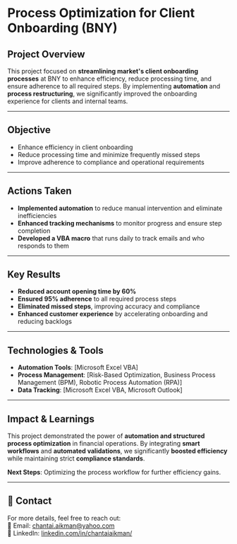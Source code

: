 # Process Optimization for Client Onboarding (BNY)

## Project Overview  
This project focused on **streamlining market's client onboarding processes** at BNY to enhance efficiency, reduce processing time, and ensure adherence to all required steps. By implementing **automation** and **process restructuring**, we significantly improved the onboarding experience for clients and internal teams.  

---

## Objective  
- Enhance efficiency in client onboarding  
- Reduce processing time and minimize frequently missed steps  
- Improve adherence to compliance and operational requirements  

---

## Actions Taken  
- **Implemented automation** to reduce manual intervention and eliminate inefficiencies  
- **Enhanced tracking mechanisms** to monitor progress and ensure step completion  
- **Developed a VBA macro** that runs daily to track emails and who responds to them

---

## Key Results  
- **Reduced account opening time by 60%**  
- **Ensured 95% adherence** to all required process steps  
- **Eliminated missed steps**, improving accuracy and compliance  
- **Enhanced customer experience** by accelerating onboarding and reducing backlogs  

---

## Technologies & Tools  
- **Automation Tools**: [Microsoft Excel VBA]  
- **Process Management**: [Risk-Based Optimization, Business Process Management (BPM), Robotic Process Automation (RPA)]  
- **Data Tracking**: [Microsoft Excel VBA, Microsoft Outlook]  

---

## Impact & Learnings  
This project demonstrated the power of **automation and structured process optimization** in financial operations. By integrating **smart workflows** and **automated validations**, we significantly **boosted efficiency** while maintaining strict **compliance standards**.  

**Next Steps**: Optimizing the process workflow for further efficiency gains. 

---

## 📧 Contact  
For more details, feel free to reach out:  
📩 Email: [chantai.aikman@yahoo.com](mailto:your.email@example.com)  
🔗 LinkedIn: [linkedin.com/in/chantaiaikman/](https://linkedin.com/in/yourname)

